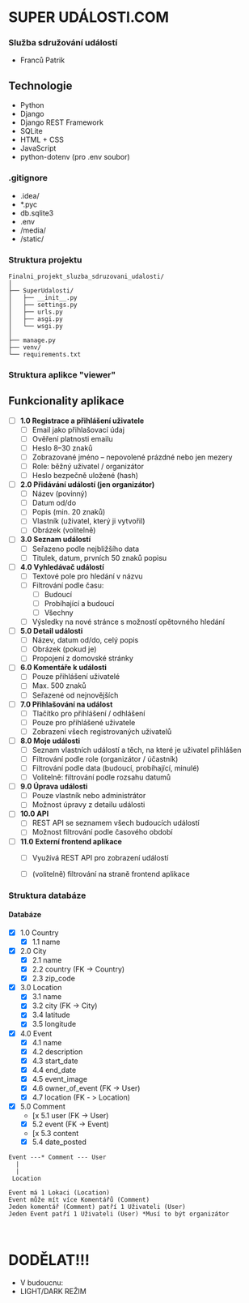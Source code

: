 # SUPER UDÁLOSTI.COM

### Služba sdružování událostí
- Franců Patrik

## Technologie
- Python
- Django
- Django REST Framework
- SQLite
- HTML + CSS
- JavaScript
- python-dotenv (pro .env soubor)

### .gitignore
* .idea/
* *.pyc
* db.sqlite3
* .env
* /media/
* /static/

### Struktura projektu
```plaintext
Finalni_projekt_sluzba_sdruzovani_udalosti/
│
├── SuperUdalosti/
│   ├── __init__.py
│   ├── settings.py
│   ├── urls.py
│   ├── asgi.py
│   └── wsgi.py
│
├── manage.py
├── venv/
└── requirements.txt
```

### Struktura aplikce "viewer"


## Funkcionality aplikace

- [ ] **1.0 Registrace a přihlášení uživatele**
  - [ ] Email jako přihlašovací údaj
  - [ ] Ověření platnosti emailu
  - [ ] Heslo 8–30 znaků
  - [ ] Zobrazované jméno – nepovolené prázdné nebo jen mezery
  - [ ] Role: běžný uživatel / organizátor
  - [ ] Heslo bezpečně uložené (hash)

- [ ] **2.0 Přidávání událostí (jen organizátor)**
  - [ ] Název (povinný)
  - [ ] Datum od/do
  - [ ] Popis (min. 20 znaků)
  - [ ] Vlastník (uživatel, který ji vytvořil)
  - [ ] Obrázek (volitelně)

- [ ] **3.0 Seznam událostí**
  - [ ] Seřazeno podle nejbližšího data
  - [ ] Titulek, datum, prvních 50 znaků popisu

- [ ] **4.0 Vyhledávač událostí**
  - [ ] Textové pole pro hledání v názvu
  - [ ] Filtrování podle času:
    - [ ] Budoucí
    - [ ] Probíhající a budoucí
    - [ ] Všechny
  - [ ] Výsledky na nové stránce s možností opětovného hledání

- [ ] **5.0 Detail události**
  - [ ] Název, datum od/do, celý popis
  - [ ] Obrázek (pokud je)
  - [ ] Propojení z domovské stránky

- [ ] **6.0 Komentáře k události**
  - [ ] Pouze přihlášení uživatelé
  - [ ] Max. 500 znaků
  - [ ] Seřazené od nejnovějších

- [ ] **7.0 Přihlašování na událost**
  - [ ] Tlačítko pro přihlášení / odhlášení
  - [ ] Pouze pro přihlášené uživatele
  - [ ] Zobrazení všech registrovaných uživatelů

- [ ] **8.0 Moje události**
  - [ ] Seznam vlastních událostí a těch, na které je uživatel přihlášen
  - [ ] Filtrování podle role (organizátor / účastník)
  - [ ] Filtrování podle data (budoucí, probíhající, minulé)
  - [ ] Volitelně: filtrování podle rozsahu datumů

- [ ] **9.0 Úprava události**
  - [ ] Pouze vlastník nebo administrátor
  - [ ] Možnost úpravy z detailu události

- [ ] **10.0 API**
  - [ ] REST API se seznamem všech budoucích událostí
  - [ ] Možnost filtrování podle časového období

- [ ] **11.0 Externí frontend aplikace**
  - [ ] Využívá REST API pro zobrazení událostí
  - [ ] (volitelně) filtrování na straně frontend aplikace


### Struktura databáze

#### Databáze


- [x] 1.0 Country
  - [x] 1.1 name

- [x] 2.0 City
  - [x] 2.1 name
  - [x] 2.2 country (FK -> Country)
  - [x] 2.3 zip_code

- [x] 3.0 Location
  - [x] 3.1 name
  - [x] 3.2 city (FK -> City)
  - [x] 3.4 latitude
  - [x] 3.5 longitude

- [x] 4.0 Event
  - [x] 4.1 name
  - [x] 4.2 description
  - [x] 4.3 start_date
  - [x] 4.4 end_date
  - [x] 4.5 event_image
  - [x] 4.6 owner_of_event (FK -> User)
  - [x] 4.7 location (FK - > Location)
 
- [x] 5.0 Comment
  - [x 5.1 user (FK -> User)
  - [x] 5.2 event (FK -> Event)
  - [x 5.3 content
  - [x] 5.4 date_posted

```plaintext
Event ---* Comment --- User
  |
  |
 Location

Event má 1 Lokaci (Location) 
Event může mít více Komentářů (Comment)
Jeden komentář (Comment) patří 1 Uživateli (User)
Jeden Event patří 1 Uživateli (User) *Musí to být organizátor



```
# DODĚLAT!!!



- V budoucnu:
- LIGHT/DARK REŽIM
